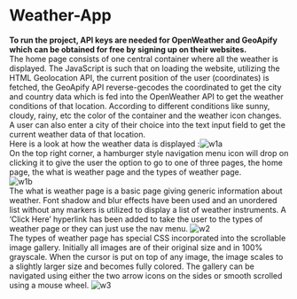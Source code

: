 # Weather-App
<b>To run the project, API keys are needed for OpenWeather and GeoApify which can be obtained for free by signing up on their websites.</b> <br>
The home page consists of one central container where all the weather is displayed. The JavaScript is such that on loading the website, utilizing the HTML Geolocation API, the current position of the user (coordinates) is fetched, the GeoApify API reverse-gecodes the coordinated to get the city and country data which is fed into the OpenWeather API to get the weather conditions of that location. According to different conditions like sunny, cloudy, rainy, etc the color of the container and the weather icon changes. A user can also enter a city of their choice into the text input field to get the current weather data of that location. 
<br>Here is a look at how the weather data is displayed :![w1a](https://github.com/salil-fernandes/Weather-App/assets/48954206/4fc39218-800b-4b6b-bb77-68c22dfce206)
<br> On the top right corner, a hamburger style navigation menu icon will drop on clicking it to give the user the option to go to one of three pages, the home page, the what is weather page and the types of weather page.
<br> ![w1b](https://github.com/salil-fernandes/Weather-App/assets/48954206/5f0f6a79-c5fd-416f-a411-e68ed5053789)
<br>The what is weather page is a basic page giving generic information about weather. Font shadow and blur effects have been used and an unordered list without any markers is utilized to display a list of weather instruments. A ‘Click Here’ hyperlink has been added to take the user to the types of weather page or they can just use the nav menu.
![w2](https://github.com/salil-fernandes/Weather-App/assets/48954206/10dda9de-8175-4584-a28c-837b805f6103)
<br>The types of weather page has special CSS incorporated into the scrollable image gallery. Initially all images are of their original size and in 100% grayscale. When the cursor is put on top of any image, the image scales to a slightly larger size and becomes fully colored. The gallery can be navigated using either the two arrow icons on the sides or smooth scrolled using a mouse wheel.
![w3](https://github.com/salil-fernandes/Weather-App/assets/48954206/05c6266d-8f36-4fe7-9227-4bff278cbc4b)
